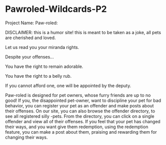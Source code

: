 # Pawroled-Wildcards-P2
Project Name: Paw-roled:

DISCLAIMER: this is a humor site! this is meant to be taken as a joke, all pets are cherished and loved.

Let us read you your miranda rights.

Despite your offenses...

You have the right to remain adorable.

You have the right to a belly rub.

If you cannot afford one, one will be appointed by the deputy.

Paw-roled is designed for pet owners, whose furry friends are up to no good! 
If you, the disappointed pet-owner, want to discipline your pet for bad behavior, you can register your pet as an offender and make posts about their offenses. 
On our site, you can also browse the offender directory, to see all registered silly -pets. 
From the directory, you can click on a single offender and view all of their offenses.  If you feel that your pet has changed their ways, and you want give them redemption, using the redemption feature, you can make a post about them, praising and rewarding them for changing their ways.
